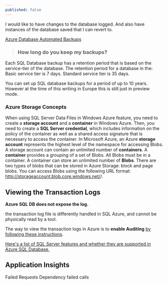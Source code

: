 ```yaml
---
published: false
---
```


I would like to have changes to the database logged. And also have instances of the database saved that I can revert to.

[Azure Database Automated Backups](https://docs.microsoft.com/en-us/azure/sql-database/sql-database-automated-backups)


> ### How long do you keep my backups?
Each SQL Database backup has a retention period that is based on the service-tier of the database. The retention period for a database in the:
Basic service tier is 7 days.
Standard service tier is 35 days.

You can set up SQL database backups for a period of up to 10 years. However at the time of this writing in Europe this is still just in preview mode.

### Azure Storage Concepts

When using SQL Server Data Files in Windows Azure feature, you need to create a **storage account** and a **container** in Windows Azure. 
Then, you need to create a **SQL Server credential**, which includes information on the policy of the container as well as a shared access signature that is necessary to access the container.
In Microsoft Azure, an Azure **storage account** represents the highest level of the namespace for accessing Blobs. A storage account can contain an unlimited number of **containers**. A **container** provides a grouping of a set of Blobs. All Blobs must be in a container. 
A container can store an unlimited number of **Blobs**. There are two types of blobs that can be stored in Azure Storage: block and page blobs. You can access Blobs using the following URL format: http://storageaccount.blob.core.windows.net/<container>/<blob>.


## Viewing the Transaction Logs

**Azure SQL DB does not expose the log.**

 the transaction log file is differently handled in SQL Azure, and cannot be physically read by a tool.
 
 The way to view the transaction logs in Azure is to **enable Auditing** [by following these instructions](https://docs.microsoft.com/en-us/azure/sql-database/sql-database-auditing#subheading-2).
 
[Here's a list of SQL Server features and whether they are supported in Azure SQL Database.](https://docs.microsoft.com/en-us/azure/sql-database/sql-database-features)


## Application Insights

Failed Requests
Dependency failed calls

